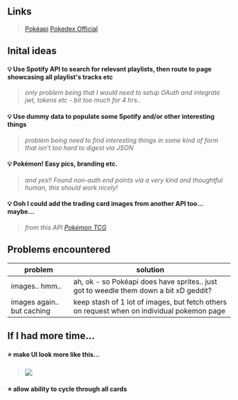 ## Links
> [Pokéapi](https://pokeapi.co/api/v2/)
> [Pokedex Official](https://www.pokemon.com/uk/pokedex/)

## Inital ideas
#### 💡 Use Spotify API to search for relevant playlists, then route to page showcasing all playlist's tracks etc
> _only problem being that I would need to setup OAuth and integrate jwt, tokens etc - bit too much for 4 hrs.._
#### 💡 Use dummy data to populate some Spotify and/or other interesting things
> _problem being need to find interesting things in some kind of form that isn't too hard to digest via JSON_
#### 💡 Pokémon! Easy pics, branding etc.
> _and yes!! Found non-auth end points via a very kind and thoughtful human, this should work nicely!_
#### 💡 Ooh I could add the trading card images from another API too... maybe...
> _from this API [Pokémon TCG](https://docs.pokemontcg.io/#api_v1cards_list)_

## Problems encountered
|problem|solution|
|-------|--------|
|images.. hmm..|ah, ok - so Pokéapi does have sprites.. just got to weedle them down a bit xD geddit?|
|images again.. but caching|keep stash of 1 lot of images, but fetch others on request when on individual pokemon page|



## If I had more time...
#### ⭐ make UI look more like this...
> ![](https://qlikfreak.files.wordpress.com/2016/08/27_14.png)

#### ⭐ allow ability to cycle through all cards